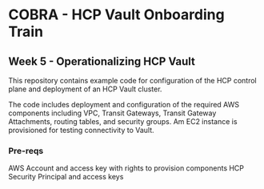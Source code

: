 # COBRA - HCP Vault Onboarding Train
## Week 5 - Operationalizing HCP Vault

This repository contains example code for configuration of the HCP control plane and deployment of an HCP Vault cluster.

The code includes deployment and configuration of the required AWS components including VPC, Transit Gateways, Transit Gateway Attachments, routing tables, and security groups. Am EC2 instance is provisioned for testing connectivity to Vault.

### Pre-reqs

AWS Account and access key with rights to provision components
HCP Security Principal and access keys

